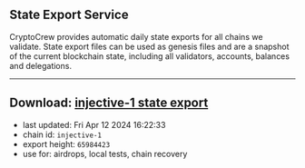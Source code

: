 ## State Export Service
CryptoCrew provides automatic daily state exports for all chains we validate. State export files can be used as genesis files and are a snapshot of the current blockchain state, including all validators, accounts, balances and delegations.

---
**Download: [injective-1 state export](https://dl-eu2.ccvalidators.com/SERVICE/injective/injective-1_export_65984423.json)**
---

- last updated: Fri Apr 12 2024 16:22:33
- chain id: `injective-1`
- export height: `65984423`
- use for: airdrops, local tests, chain recovery
